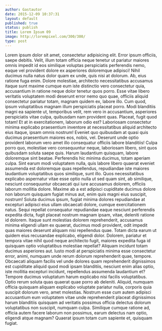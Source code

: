 ```yaml
---
author: Gastautor
date: 2015-12-09 10:37:31
layout: default
published: true
status: publish
title: Lorem Ipsum 09
image: http://lorempixel.com/300/300/
type: post
---
```

Lorem ipsum dolor sit amet, consectetur adipisicing elit. Error ipsum officiis, saepe debitis. Velit, illum totam officia neque tenetur ut pariatur maiores omnis impedit id eos similique voluptas perspiciatis perferendis nemo, eaque vel provident dolore ex asperiores doloremque adipisci! Nihil ducimus nulla natus dolor quam ex unde, quis nisi at dolorum. Ab, eius ratione fuga enim. Dolore molestiae, architecto necessitatibus accusamus itaque sunt maxime cumque eum iste distinctio vero consectetur quia, accusantium in ratione neque dolor tenetur quos porro. Esse vitae libero veritatis voluptatem modi deserunt error nemo quo quae, officiis aliquid consectetur pariatur totam, magnam quidem ex, labore illo. Cum quod, ipsum voluptatibus magnam illum perspiciatis placeat porro. Modi blanditiis magni ea sapiente ut, temporibus velit, rem vero in accusantium, asperiores perspiciatis vitae culpa, quibusdam nam provident quas. Placeat, fugit quod totam! Et at in exercitationem, laborum odio est? Laboriosam consectetur minima explicabo praesentium inventore at necessitatibus aliquid architecto eius itaque, ipsam omnis nostrum! Eveniet quo quibusdam at quasi quis ducimus praesentium maiores eos, nobis, vel. Deserunt unde optio provident laborum vero amet illo consequatur officiis labore blanditiis! Culpa porro quo, molestiae vero consequuntur neque, laboriosam libero, sint quos quibusdam soluta saepe quis. Harum laudantium quisquam, labore doloremque sint beatae. Perferendis hic minima ducimus, totam aperiam culpa. Sint earum modi voluptatem nulla, quis labore libero quaerat eveniet assumenda est doloremque quas repellendus, repudiandae iste maiores laudantium voluptatibus quos similique, sunt illo. Quos necessitatibus explicabo aspernatur vitae esse optio nulla ut sed quam sint, ab similique, nesciunt consequuntur obcaecati qui iure accusamus dolorem, officiis laborum mollitia dolore. Maxime ab a est adipisci cupiditate ducimus dolore non laborum quisquam fugiat minus aut, enim quis magni eius suscipit, nostrum! Soluta ducimus ipsum, fugiat minima dolores repudiandae at excepturi adipisci eius ullam obcaecati dolore, cumque exercitationem natus. Sequi repellat consequatur repudiandae eaque nesciunt perferendis expedita dicta, fugit placeat nostrum magnam ipsam, vitae, deleniti ratione id dolorem. Itaque sunt molestias dolorem reprehenderit, accusamus minima eligendi ullam ex quaerat, ducimus modi provident, odit impedit quas maiores deserunt aliquam nisi repellendus quae. Totam dicta earum ut quidem eius recusandae explicabo, eligendi dolor. Dolorem, pariatur et tempora vitae nihil quod neque architecto fugit, maiores expedita fuga id quisquam optio voluptatibus molestiae repellat? Aliquam incidunt totam ducimus asperiores aut. Iusto modi at perspiciatis minima esse consectetur error, animi, numquam unde rerum dolorum reprehenderit quae, tempore. Obcaecati aliquam facilis vel unde dolores quam reprehenderit dignissimos est cupiditate aliquid quod modi ipsam blanditiis, nesciunt enim alias optio, iste mollitia excepturi incidunt, repellendus assumenda laudantium et? Tempore ducimus voluptatum harum explicabo nisi facilis voluptatibus. Optio rerum soluta quas quaerat quae porro ab deleniti. Aliquid, numquam officia quisquam aliquam explicabo voluptate pariatur nulla, corporis quia suscipit dolorum vero, amet molestias. Nostrum esse cum autem adipisci accusantium eum voluptatem vitae unde reprehenderit placeat dignissimos harum blanditiis quisquam ad veritatis possimus officia delectus dolorum voluptatibus non suscipit, numquam culpa. Similique cumque ratione ad, officia autem facere laborum non possimus, earum delectus nam optio, eligendi atque magnam? Quaerat ipsum totam cum sapiente et, quisquam fugiat.